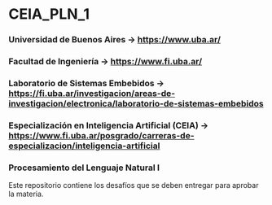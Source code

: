 # CEIA_PLN_1
### Universidad de Buenos Aires -> https://www.uba.ar/
### Facultad de Ingeniería -> https://www.fi.uba.ar/
### Laboratorio de Sistemas Embebidos -> https://fi.uba.ar/investigacion/areas-de-investigacion/electronica/laboratorio-de-sistemas-embebidos 
### Especialización en Inteligencia Artificial (CEIA) -> https://www.fi.uba.ar/posgrado/carreras-de-especializacion/inteligencia-artificial
### Procesamiento del Lenguaje Natural I

Este repositorio contiene los desafíos que se deben entregar para aprobar la materia.
